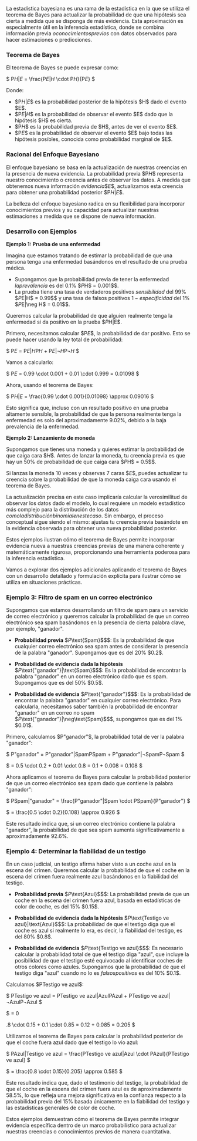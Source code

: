 La estadística bayesiana es una rama de la estadística en la que se utiliza el teorema de Bayes para actualizar la probabilidad de que una hipótesis sea cierta a medida que se disponga de más evidencia. Esta aproximación es especialmente útil en la inferencia estadística, donde se combina información previa $o conocimientos previos$ con datos observados para hacer estimaciones o predicciones.

### Teorema de Bayes

El teorema de Bayes se puede expresar como:

\$ P$H|E$ = \frac{P$E|H$ \cdot P$H$}{P$E$} \$

Donde:
- \$P$H|E$\$ es la probabilidad posterior de la hipótesis \$H\$ dado el evento \$E\$.
- \$P$E|H$\$ es la probabilidad de observar el evento \$E\$ dado que la hipótesis \$H\$ es cierta.
- \$P$H$\$ es la probabilidad previa de \$H\$, antes de ver el evento \$E\$.
- \$P$E$\$ es la probabilidad de observar el evento \$E\$ bajo todas las hipótesis posibles, conocida como probabilidad marginal de \$E\$.

### Racional del Enfoque Bayesiano

El enfoque bayesiano se basa en la actualización de nuestras creencias en la presencia de nueva evidencia. La probabilidad previa \$P$H$\$ representa nuestro conocimiento o creencia antes de observar los datos. A medida que obtenemos nueva información $evidencia \$E\$$, actualizamos esta creencia para obtener una probabilidad posterior \$P$H|E$\$.

La belleza del enfoque bayesiano radica en su flexibilidad para incorporar conocimientos previos y su capacidad para actualizar nuestras estimaciones a medida que se dispone de nueva información.

### Desarrollo con Ejemplos

**Ejemplo 1: Prueba de una enfermedad**

Imagina que estamos tratando de estimar la probabilidad de que una persona tenga una enfermedad basándonos en el resultado de una prueba médica.

- Supongamos que la probabilidad previa de tener la enfermedad $la prevalencia$ es del 0.1% $\$P$H$ = 0.001\$$.
- La prueba tiene una tasa de verdaderos positivos $sensibilidad$ del 99% $\$P$E|H$ = 0.99\$$ y una tasa de falsos positivos $1 - especificidad$ del 1% $\$P$E|\neg H$ = 0.01\$$.

Queremos calcular la probabilidad de que alguien realmente tenga la enfermedad si da positivo en la prueba $\$P$H|E$\$$.

Primero, necesitamos calcular \$P$E$\$, la probabilidad de dar positivo. Esto se puede hacer usando la ley total de probabilidad:

\$ P$E$ = P$E|H$P$H$ + P$E|\neg H$P$\neg H$ \$

Vamos a calcularlo:

\$ P$E$ = 0.99 \cdot 0.001 + 0.01 \cdot 0.999 = 0.01098 \$

Ahora, usando el teorema de Bayes:

\$ P$H|E$ = \frac{0.99 \cdot 0.001}{0.01098} \approx 0.09016 \$

Esto significa que, incluso con un resultado positivo en una prueba altamente sensible, la probabilidad de que la persona realmente tenga la enfermedad es solo del aproximadamente 9.02%, debido a la baja prevalencia de la enfermedad.

**Ejemplo 2: Lanzamiento de moneda**

Supongamos que tienes una moneda y quieres estimar la probabilidad de que caiga cara $\$H\$$. Antes de lanzar la moneda, tu creencia previa es que hay un 50% de probabilidad de que caiga cara $\$P$H$ = 0.5\$$.

Si lanzas la moneda 10 veces y observas 7 caras $\$E\$$, puedes actualizar tu creencia sobre la probabilidad de que la moneda caiga cara usando el teorema de Bayes.

La actualización precisa en este caso implicaría calcular la verosimilitud de observar los datos dado el modelo, lo cual requiere un modelo estadístico más complejo para la distribución de los datos $como la distribución binomial en este caso$. Sin embargo, el proceso conceptual sigue siendo el mismo: ajustas tu creencia previa basándote en la evidencia observada para obtener una nueva probabilidad posterior.

Estos ejemplos ilustran cómo el teorema de Bayes permite incorporar evidencia nueva a nuestras creencias previas de una manera coherente y matemáticamente rigurosa, proporcionando una herramienta poderosa para la inferencia estadística.

Vamos a explorar dos ejemplos adicionales aplicando el teorema de Bayes con un desarrollo detallado y formulación explícita para ilustrar cómo se utiliza en situaciones prácticas.

### Ejemplo 3: Filtro de spam en un correo electrónico

Supongamos que estamos desarrollando un filtro de spam para un servicio de correo electrónico y queremos calcular la probabilidad de que un correo electrónico sea spam basándonos en la presencia de cierta palabra clave, por ejemplo, "ganador".

- **Probabilidad previa** $\$P$\text{Spam}$$\$: Es la probabilidad de que cualquier correo electrónico sea spam antes de considerar la presencia de la palabra "ganador". Supongamos que es del 20% $\$0.2\$$.

- **Probabilidad de evidencia dada la hipótesis** $\$P$\text{"ganador"}|\text{Spam}$$\$: Es la probabilidad de encontrar la palabra "ganador" en un correo electrónico dado que es spam. Supongamos que es del 50% $\$0.5\$$.

- **Probabilidad de evidencia** $\$P$\text{"ganador"}$$\$: Es la probabilidad de encontrar la palabra "ganador" en cualquier correo electrónico. Para calcularla, necesitamos saber también la probabilidad de encontrar "ganador" en un correo no spam $\$P$\text{"ganador"}|\neg\text{Spam}$$\$, supongamos que es del 1% $\$0.01\$$.

Primero, calculamos \$P$\text{"ganador"}$\$, la probabilidad total de ver la palabra "ganador":

\$ P$\text{"ganador"}$ = P$\text{"ganador"}|\text{Spam}$P$\text{Spam}$ + P$\text{"ganador"}|\neg\text{Spam}$P$\neg\text{Spam}$ \$

\$ = 0.5 \cdot 0.2 + 0.01 \cdot 0.8 = 0.1 + 0.008 = 0.108 \$

Ahora aplicamos el teorema de Bayes para calcular la probabilidad posterior de que un correo electrónico sea spam dado que contiene la palabra "ganador":

\$ P$\text{Spam}|\text{"ganador"}$ = \frac{P$\text{"ganador"}|\text{Spam}$ \cdot P$\text{Spam}$}{P$\text{"ganador"}$} \$

\$ = \frac{0.5 \cdot 0.2}{0.108} \approx 0.926 \$

Este resultado indica que, si un correo electrónico contiene la palabra "ganador", la probabilidad de que sea spam aumenta significativamente a aproximadamente 92.6%.

### Ejemplo 4: Determinar la fiabilidad de un testigo

En un caso judicial, un testigo afirma haber visto a un coche azul en la escena del crimen. Queremos calcular la probabilidad de que el coche en la escena del crimen fuera realmente azul basándonos en la fiabilidad del testigo.

- **Probabilidad previa** $\$P$\text{Azul}$$\$: La probabilidad previa de que un coche en la escena del crimen fuera azul, basada en estadísticas de color de coche, es del 15% $\$0.15\$$.

- **Probabilidad de evidencia dada la hipótesis** $\$P$\text{Testigo ve azul}|\text{Azul}$$\$: La probabilidad de que el testigo diga que el coche es azul si realmente lo era, es decir, la fiabilidad del testigo, es del 80% $\$0.8\$$.

- **Probabilidad de evidencia** $\$P$\text{Testigo ve azul}$$\$: Es necesario calcular la probabilidad total de que el testigo diga "azul", que incluye la posibilidad de que el testigo esté equivocado al identificar coches de otros colores como azules. Supongamos que la probabilidad de que el testigo diga "azul" cuando no lo es $falsos positivos$ es del 10% $\$0.1\$$.

Calculamos \$P$\text{Testigo ve azul}$\$:

\$ P$\text{Testigo ve azul}$ = P$\text{Testigo ve azul}|\text{Azul}$P$\text{Azul}$ + P$\text{Testigo ve azul}|\neg\text{Azul}$P$\neg\text{Azul}$ \$

\$ = 0

.8 \cdot 0.15 + 0.1 \cdot 0.85 = 0.12 + 0.085 = 0.205 \$

Utilizamos el teorema de Bayes para calcular la probabilidad posterior de que el coche fuera azul dado que el testigo lo vio azul:

\$ P$\text{Azul}|\text{Testigo ve azul}$ = \frac{P$\text{Testigo ve azul}|\text{Azul}$ \cdot P$\text{Azul}$}{P$\text{Testigo ve azul}$} \$

\$ = \frac{0.8 \cdot 0.15}{0.205} \approx 0.585 \$

Este resultado indica que, dado el testimonio del testigo, la probabilidad de que el coche en la escena del crimen fuera azul es de aproximadamente 58.5%, lo que refleja una mejora significativa en la confianza respecto a la probabilidad previa del 15% basada únicamente en la fiabilidad del testigo y las estadísticas generales de color de coche.

Estos ejemplos demuestran cómo el teorema de Bayes permite integrar evidencia específica dentro de un marco probabilístico para actualizar nuestras creencias o conocimientos previos de manera cuantitativa.